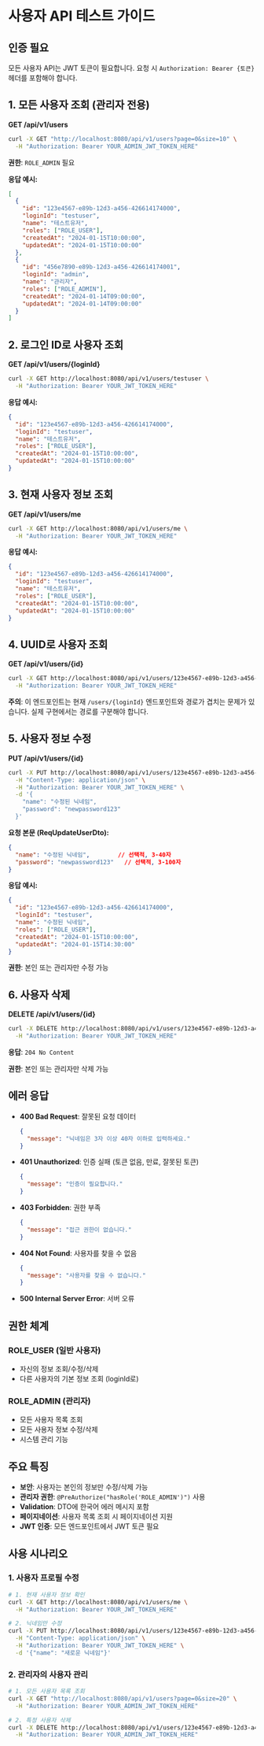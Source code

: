 # 사용자 API 테스트 가이드

## 인증 필요
모든 사용자 API는 JWT 토큰이 필요합니다. 요청 시 `Authorization: Bearer {토큰}` 헤더를 포함해야 합니다.

## 1. 모든 사용자 조회 (관리자 전용)

**GET /api/v1/users**

```bash
curl -X GET "http://localhost:8080/api/v1/users?page=0&size=10" \
  -H "Authorization: Bearer YOUR_ADMIN_JWT_TOKEN_HERE"
```

**권한**: `ROLE_ADMIN` 필요

**응답 예시:**
```json
[
  {
    "id": "123e4567-e89b-12d3-a456-426614174000",
    "loginId": "testuser",
    "name": "테스트유저",
    "roles": ["ROLE_USER"],
    "createdAt": "2024-01-15T10:00:00",
    "updatedAt": "2024-01-15T10:00:00"
  },
  {
    "id": "456e7890-e89b-12d3-a456-426614174001",
    "loginId": "admin",
    "name": "관리자",
    "roles": ["ROLE_ADMIN"],
    "createdAt": "2024-01-14T09:00:00",
    "updatedAt": "2024-01-14T09:00:00"
  }
]
```

## 2. 로그인 ID로 사용자 조회

**GET /api/v1/users/{loginId}**

```bash
curl -X GET http://localhost:8080/api/v1/users/testuser \
  -H "Authorization: Bearer YOUR_JWT_TOKEN_HERE"
```

**응답 예시:**
```json
{
  "id": "123e4567-e89b-12d3-a456-426614174000",
  "loginId": "testuser",
  "name": "테스트유저",
  "roles": ["ROLE_USER"],
  "createdAt": "2024-01-15T10:00:00",
  "updatedAt": "2024-01-15T10:00:00"
}
```

## 3. 현재 사용자 정보 조회

**GET /api/v1/users/me**

```bash
curl -X GET http://localhost:8080/api/v1/users/me \
  -H "Authorization: Bearer YOUR_JWT_TOKEN_HERE"
```

**응답 예시:**
```json
{
  "id": "123e4567-e89b-12d3-a456-426614174000",
  "loginId": "testuser",
  "name": "테스트유저",
  "roles": ["ROLE_USER"],
  "createdAt": "2024-01-15T10:00:00",
  "updatedAt": "2024-01-15T10:00:00"
}
```

## 4. UUID로 사용자 조회

**GET /api/v1/users/{id}**

```bash
curl -X GET http://localhost:8080/api/v1/users/123e4567-e89b-12d3-a456-426614174000 \
  -H "Authorization: Bearer YOUR_JWT_TOKEN_HERE"
```

**주의**: 이 엔드포인트는 현재 `/users/{loginId}` 엔드포인트와 경로가 겹치는 문제가 있습니다. 실제 구현에서는 경로를 구분해야 합니다.

## 5. 사용자 정보 수정

**PUT /api/v1/users/{id}**

```bash
curl -X PUT http://localhost:8080/api/v1/users/123e4567-e89b-12d3-a456-426614174000 \
  -H "Content-Type: application/json" \
  -H "Authorization: Bearer YOUR_JWT_TOKEN_HERE" \
  -d '{
    "name": "수정된 닉네임",
    "password": "newpassword123"
  }'
```

**요청 본문 (ReqUpdateUserDto):**
```json
{
  "name": "수정된 닉네임",        // 선택적, 3-40자
  "password": "newpassword123"   // 선택적, 3-100자
}
```

**응답 예시:**
```json
{
  "id": "123e4567-e89b-12d3-a456-426614174000",
  "loginId": "testuser",
  "name": "수정된 닉네임",
  "roles": ["ROLE_USER"],
  "createdAt": "2024-01-15T10:00:00",
  "updatedAt": "2024-01-15T14:30:00"
}
```

**권한**: 본인 또는 관리자만 수정 가능

## 6. 사용자 삭제

**DELETE /api/v1/users/{id}**

```bash
curl -X DELETE http://localhost:8080/api/v1/users/123e4567-e89b-12d3-a456-426614174000 \
  -H "Authorization: Bearer YOUR_JWT_TOKEN_HERE"
```

**응답**: `204 No Content`

**권한**: 본인 또는 관리자만 삭제 가능

## 에러 응답

- **400 Bad Request**: 잘못된 요청 데이터
  ```json
  {
    "message": "닉네임은 3자 이상 40자 이하로 입력하세요."
  }
  ```

- **401 Unauthorized**: 인증 실패 (토큰 없음, 만료, 잘못된 토큰)
  ```json
  {
    "message": "인증이 필요합니다."
  }
  ```

- **403 Forbidden**: 권한 부족
  ```json
  {
    "message": "접근 권한이 없습니다."
  }
  ```

- **404 Not Found**: 사용자를 찾을 수 없음
  ```json
  {
    "message": "사용자를 찾을 수 없습니다."
  }
  ```

- **500 Internal Server Error**: 서버 오류

## 권한 체계

### ROLE_USER (일반 사용자)
- 자신의 정보 조회/수정/삭제
- 다른 사용자의 기본 정보 조회 (loginId로)

### ROLE_ADMIN (관리자)
- 모든 사용자 목록 조회
- 모든 사용자 정보 수정/삭제
- 시스템 관리 기능

## 주요 특징

- **보안**: 사용자는 본인의 정보만 수정/삭제 가능
- **관리자 권한**: `@PreAuthorize("hasRole('ROLE_ADMIN')")` 사용
- **Validation**: DTO에 한국어 에러 메시지 포함
- **페이지네이션**: 사용자 목록 조회 시 페이지네이션 지원
- **JWT 인증**: 모든 엔드포인트에서 JWT 토큰 필요

## 사용 시나리오

### 1. 사용자 프로필 수정
```bash
# 1. 현재 사용자 정보 확인
curl -X GET http://localhost:8080/api/v1/users/me \
  -H "Authorization: Bearer YOUR_JWT_TOKEN_HERE"

# 2. 닉네임만 수정
curl -X PUT http://localhost:8080/api/v1/users/123e4567-e89b-12d3-a456-426614174000 \
  -H "Content-Type: application/json" \
  -H "Authorization: Bearer YOUR_JWT_TOKEN_HERE" \
  -d '{"name": "새로운 닉네임"}'
```

### 2. 관리자의 사용자 관리
```bash
# 1. 모든 사용자 목록 조회
curl -X GET "http://localhost:8080/api/v1/users?page=0&size=20" \
  -H "Authorization: Bearer YOUR_ADMIN_JWT_TOKEN_HERE"

# 2. 특정 사용자 삭제
curl -X DELETE http://localhost:8080/api/v1/users/123e4567-e89b-12d3-a456-426614174000 \
  -H "Authorization: Bearer YOUR_ADMIN_JWT_TOKEN_HERE"
``` 